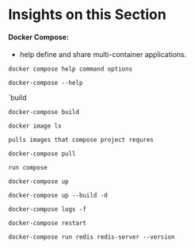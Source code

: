 # Insights on this Section
#### Docker Compose:
- help define and share multi-container applications.

`docker compose help command options`
```
docker-compose --help
```
`build 
```
docker-compose build

docker image ls
```
`pulls images that compose project requres`
```
docker-compose pull
```
`run compose`
```
docker-compose up

docker-compose up --build -d

docker-compose logs -f

docker-compose restart

docker-compose run redis redis-server --version
```
